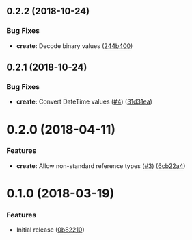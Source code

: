 <a name="0.2.2"></a>
## 0.2.2 (2018-10-24)


### Bug Fixes

* **create:** Decode binary values ([244b400](https://github.com/atSCM/server-scripts/commits/244b400))




<a name="0.2.1"></a>
## 0.2.1 (2018-10-24)


### Bug Fixes

* **create:** Convert DateTime values ([#4](https://github.com/atSCM/server-scripts/issues/4)) ([31d31ea](https://github.com/atSCM/server-scripts/commits/31d31ea))




<a name="0.2.0"></a>
# 0.2.0 (2018-04-11)


### Features

* **create:** Allow non-standard reference types ([#3](https://github.com/atSCM/server-scripts/issues/3)) ([6cb22a4](https://github.com/atSCM/server-scripts/commits/6cb22a4))




<a name="0.1.0"></a>
# 0.1.0 (2018-03-19)


### Features

* Initial release ([0b82210](https://github.com/atSCM/server-scripts/commits/0b82210))



